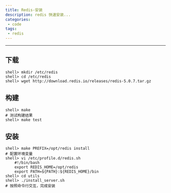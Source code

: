 ```yaml
---
title: Redis-安装
description: redis 快速安装...
categories: 
 - code
tags:
 - redis
---
```


------

## 下载

```shell
shell> mkdir /etc/redis
shell> cd /etc/redis
shell> wget http://download.redis.io/releases/redis-5.0.7.tar.gz
```

## 构建

```shell
shell> make
# 测试构建结果
shell> make test
```

## 安装

```shell
shell> make PREFIX=/opt/redis install
# 配置环境变量
shell> vi /etc/profile.d/redis.sh
	#!/bin/bash
	export REDIS_HOME=/opt/redis
	export PATH=${PATH}:${REDIS_HOME}/bin
shell> cd utils
shell> ./install_server.sh
# 按照命令行交互，完成安装
```
